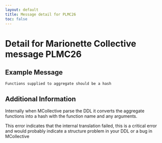 ```yaml
---
layout: default
title: Message detail for PLMC26
toc: false
---
```


Detail for Marionette Collective message PLMC26
===========================================

Example Message
---------------

    Functions supplied to aggregate should be a hash

Additional Information
----------------------

Internally when MCollective parse the DDL it converts the aggregate functions into a hash with the function name and any arguments.

This error indicates that the internal translation failed, this is a critical error and would probably indicate a structure problem in your DDL or a bug in MCollective

